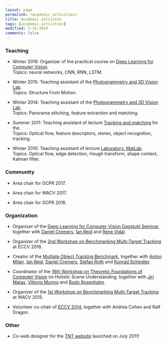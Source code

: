 ```yaml
---
layout: page
permalink: /academic_activities/
title: Academic activites
tags: [academic_activities]
modified: 3-10-2014
comments: false
---
```






### Teaching

* Winter 2016: Organizer of the practical course on [Deep Learning for Computer Vision](https://vision.in.tum.de/teaching/ws2016/dlpractice_ws2016). 
<br />Topics: neural networks, CNN, RNN, LSTM.

* Winter 2015: Teaching assistant of the [Photogrammetry and 3D Vision Lab](http://www.igp.ethz.ch/photogrammetry/education/lehrveranstaltungen/PCV_HS15).  
Topics: Structure From Motion.

* Winter 2014: Teaching assistant of the [Photogrammetry and 3D Vision Lab](http://www.igp.ethz.ch/photogrammetry/education/lehrveranstaltungen/PCV_HS14). 
<br /> Topics: Panorama stitching, feature extraction and matching.

* Summer 2011: Teaching assistant of lecture [Tracking and matching](http://www.tnt.uni-hannover.de/edu/vorlesungen/TrackingMatching/) for the.
<br /> Topics: Optical flow, feature descriptors, stereo, object recognition, tracking.

* Winter 2010: Teaching assistant of lecture [Laboratory: MatLab](http://www.tnt.uni-hannover.de/edu/labor/matlabForMedicalAndIndustrialImageProcessing/). 
<br /> Topics: Optical flow, edge detection, Hough transform, shape context, Kalman filter.

 
### Community

* Area chair for GCPR 2017.

* Area chair for WACV 2017.

* Area chair for GCPR 2016.



### Organization

* Organizer of the [Deep Learning for Computer Vision Dagstuhl Seminar](http://www.dagstuhl.de/en/program/calendar/semhp/?semnr=17391), together with [Daniel Cremers](https://vision.in.tum.de/members/cremers), [Ian Reid](http://cs.adelaide.edu.au/~ianr/) and [Rene Vidal](http://cis.jhu.edu/~rvidal/).

* Organizer of the [2nd Workshop on Benchmarking Multi-Target Tracking](http://motchallenge.net/workshops/bmtt2016) at ECCV 2016.

* Creator of the [Multiple Object Tracking Benchmark](https://motchallenge.net/), together with [Anton Milan](http://www.milanton.de/), [Ian Reid](http://cs.adelaide.edu.au/~ianr/), [Daniel Cremers](https://vision.in.tum.de/members/cremers), [Stefan Roth](http://www.visinf.tu-darmstadt.de/team_members/sroth/sroth.en.jsp) and [Konrad Schindler](http://www.prs.igp.ethz.ch/content/specialinterest/baug/institute-igp/photogrammetry-and-remote-sensing/en/group/people/person-detail.html?persid=143986).

* Coordinator of the [16th Workshop on Theoretic Foundations of Computer Vision](http://www.dagstuhl.de/de/programm/kalender/semhp/?semnr=15081) on Holistic Scene Understanding, together with [Jiri Matas](http://cmp.felk.cvut.cz/~matas/), [Vittorio Murino](http://profs.sci.univr.it/~swan/) and [Bodo Rosenhahn](http://www.tnt.uni-hannover.de/staff/rosenhahn/).

* Organizer of the [1st Workshop on Benchmarking Multi-Target Tracking](http://motchallenge.net/workshops/bmtt2015) at WACV 2015.

* Volunteer co-chair of [ECCV 2014](http://eccv2014.org), together with Andrea Cohen and Ralf Dragon.




### Other

* Co-web designer for the [TNT website](https://www.tnt.uni-hannover.de/) launched on July 2011!